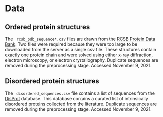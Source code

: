 # Data

## Ordered protein structures

The <code> rcsb_pdb_sequence*.csv</code> files are drawn from the <a href="https://www.rcsb.org">RCSB Protein Data Bank</a>. Two files were required because they were too large to be downloaded from the server as a single csv file. These structures contain exactly one protein chain and were solved using either x-ray diffraction, electron microscopy, or electron crystallography. Duplicate sequences are removed during the preprocessing stage. Accessed November 9, 2021.
 
## Disordered protein structures

The <code> disordered_sequences.csv</code> file contains a list of sequences from the <a href="https://disprot.org">DisProt</a> database. This database contains a curated list of intrinsically disordered proteins collected from the literature. Duplicate sequences are removed during the preprocessing stage. Accessed November 9, 2021.



